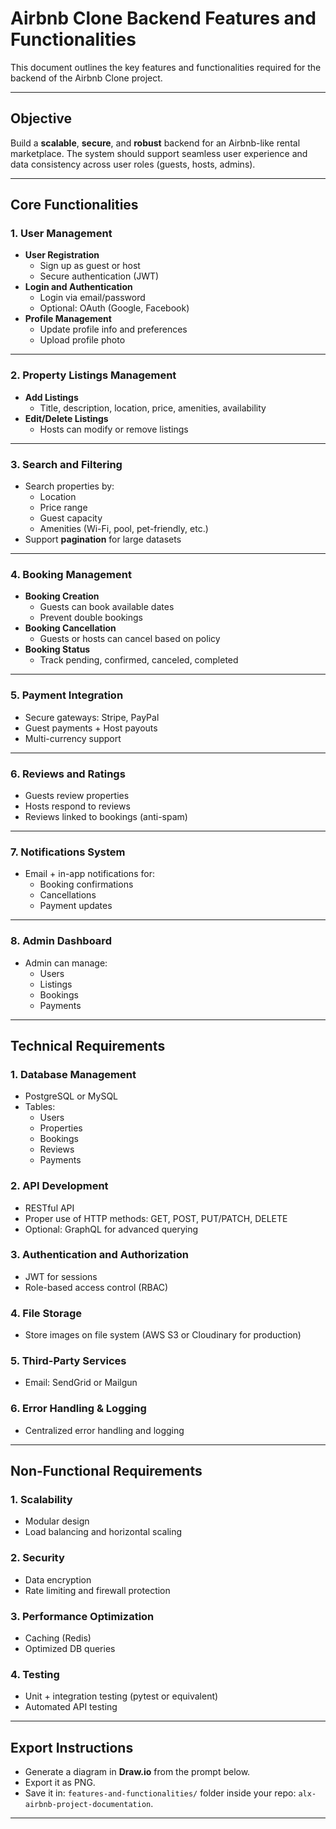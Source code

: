 # Airbnb Clone Backend Features and Functionalities

This document outlines the key features and functionalities required for the backend of the Airbnb Clone project.

---

## Objective

Build a **scalable**, **secure**, and **robust** backend for an Airbnb-like rental marketplace. The system should support seamless user experience and data consistency across user roles (guests, hosts, admins).

---

## Core Functionalities

### 1. User Management
- **User Registration**
  - Sign up as guest or host
  - Secure authentication (JWT)
- **Login and Authentication**
  - Login via email/password
  - Optional: OAuth (Google, Facebook)
- **Profile Management**
  - Update profile info and preferences
  - Upload profile photo

---

### 2. Property Listings Management
- **Add Listings**
  - Title, description, location, price, amenities, availability
- **Edit/Delete Listings**
  - Hosts can modify or remove listings

---

### 3. Search and Filtering
- Search properties by:
  - Location
  - Price range
  - Guest capacity
  - Amenities (Wi-Fi, pool, pet-friendly, etc.)
- Support **pagination** for large datasets

---

### 4. Booking Management
- **Booking Creation**
  - Guests can book available dates
  - Prevent double bookings
- **Booking Cancellation**
  - Guests or hosts can cancel based on policy
- **Booking Status**
  - Track pending, confirmed, canceled, completed

---

### 5. Payment Integration
- Secure gateways: Stripe, PayPal
- Guest payments + Host payouts
- Multi-currency support

---

### 6. Reviews and Ratings
- Guests review properties
- Hosts respond to reviews
- Reviews linked to bookings (anti-spam)

---

### 7. Notifications System
- Email + in-app notifications for:
  - Booking confirmations
  - Cancellations
  - Payment updates

---

### 8. Admin Dashboard
- Admin can manage:
  - Users
  - Listings
  - Bookings
  - Payments

---

## Technical Requirements

### 1. Database Management
- PostgreSQL or MySQL
- Tables:
  - Users
  - Properties
  - Bookings
  - Reviews
  - Payments

### 2. API Development
- RESTful API
- Proper use of HTTP methods: GET, POST, PUT/PATCH, DELETE
- Optional: GraphQL for advanced querying

### 3. Authentication and Authorization
- JWT for sessions
- Role-based access control (RBAC)

### 4. File Storage
- Store images on file system (AWS S3 or Cloudinary for production)

### 5. Third-Party Services
- Email: SendGrid or Mailgun

### 6. Error Handling & Logging
- Centralized error handling and logging

---

## Non-Functional Requirements

### 1. Scalability
- Modular design
- Load balancing and horizontal scaling

### 2. Security
- Data encryption
- Rate limiting and firewall protection

### 3. Performance Optimization
- Caching (Redis)
- Optimized DB queries

### 4. Testing
- Unit + integration testing (pytest or equivalent)
- Automated API testing

---

## Export Instructions

- Generate a diagram in **Draw.io** from the prompt below.
- Export it as PNG.
- Save it in: `features-and-functionalities/` folder inside your repo: `alx-airbnb-project-documentation`.

---